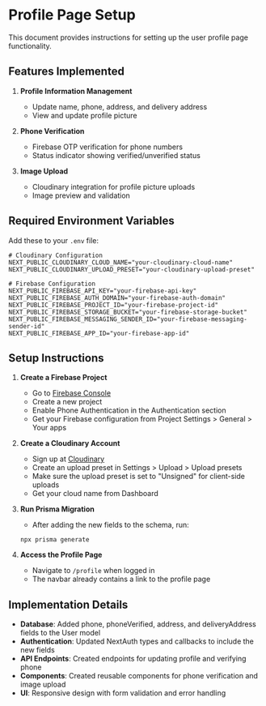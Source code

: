 # Profile Page Setup

This document provides instructions for setting up the user profile page functionality.

## Features Implemented

1. **Profile Information Management**
   - Update name, phone, address, and delivery address
   - View and update profile picture

2. **Phone Verification**
   - Firebase OTP verification for phone numbers
   - Status indicator showing verified/unverified status

3. **Image Upload**
   - Cloudinary integration for profile picture uploads
   - Image preview and validation

## Required Environment Variables

Add these to your `.env` file:

```
# Cloudinary Configuration
NEXT_PUBLIC_CLOUDINARY_CLOUD_NAME="your-cloudinary-cloud-name"
NEXT_PUBLIC_CLOUDINARY_UPLOAD_PRESET="your-cloudinary-upload-preset"

# Firebase Configuration
NEXT_PUBLIC_FIREBASE_API_KEY="your-firebase-api-key"
NEXT_PUBLIC_FIREBASE_AUTH_DOMAIN="your-firebase-auth-domain"
NEXT_PUBLIC_FIREBASE_PROJECT_ID="your-firebase-project-id"
NEXT_PUBLIC_FIREBASE_STORAGE_BUCKET="your-firebase-storage-bucket"
NEXT_PUBLIC_FIREBASE_MESSAGING_SENDER_ID="your-firebase-messaging-sender-id"
NEXT_PUBLIC_FIREBASE_APP_ID="your-firebase-app-id"
```

## Setup Instructions

1. **Create a Firebase Project**
   - Go to [Firebase Console](https://console.firebase.google.com/)
   - Create a new project
   - Enable Phone Authentication in the Authentication section
   - Get your Firebase configuration from Project Settings > General > Your apps

2. **Create a Cloudinary Account**
   - Sign up at [Cloudinary](https://cloudinary.com/)
   - Create an upload preset in Settings > Upload > Upload presets
   - Make sure the upload preset is set to "Unsigned" for client-side uploads
   - Get your cloud name from Dashboard

3. **Run Prisma Migration**
   - After adding the new fields to the schema, run:
   ```
   npx prisma generate
   ```

4. **Access the Profile Page**
   - Navigate to `/profile` when logged in
   - The navbar already contains a link to the profile page

## Implementation Details

- **Database**: Added phone, phoneVerified, address, and deliveryAddress fields to the User model
- **Authentication**: Updated NextAuth types and callbacks to include the new fields
- **API Endpoints**: Created endpoints for updating profile and verifying phone
- **Components**: Created reusable components for phone verification and image upload
- **UI**: Responsive design with form validation and error handling 